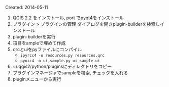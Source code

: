Created:  2014-05-11

1. QGIS 2.2 をインストール, port でpyqt4をインストール
2. プラグイン > プラグインの管理 ダイアログを開きplugin-builderを検索しインストール
3. plugin-builderを実行
4. 項目をampleで埋めて作成
5. qrcとuiをpyファイルにコンパイル
    - `ipyrcc4 -o resources.py resources.qrc`
    - `pyuic4 -o ui_sample.py ui_sample.ui`
6. ~/.qgis2/python/pluginsにディレクトリをコピー
7. プラグインマネージャでsampleを検索, チェックを入れる
8. pluginメニューから実行


<!-- vim:set ft=markdown: -->
